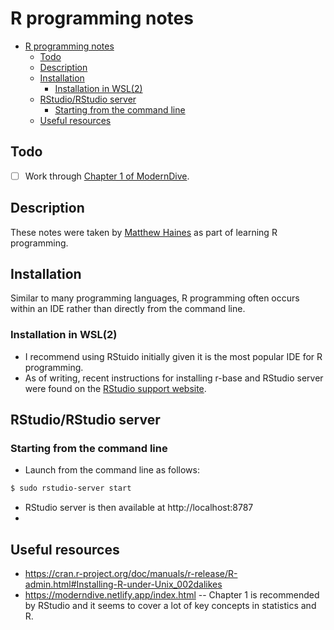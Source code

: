 # R programming notes

- [R programming notes](#r-programming-notes)
  - [Todo](#todo)
  - [Description](#description)
  - [Installation](#installation)
    - [Installation in WSL(2)](#installation-in-wsl2)
  - [RStudio/RStudio server](#rstudiorstudio-server)
    - [Starting from the command line](#starting-from-the-command-line)
  - [Useful resources](#useful-resources)

## Todo

- [ ] Work through [Chapter 1 of ModernDive](https://moderndive.netlify.app/1-getting-started.html).

## Description

These notes were taken by [ Matthew Haines](hainesm6@gmail.com) as part of learning R programming.

## Installation

Similar to many programming languages, R programming often occurs within an IDE rather than directly from the command line.

### Installation in WSL(2)

- I recommend using RStuido initially given it is the most popular IDE for R programming.
- As of writing, recent instructions for installing r-base and RStudio server were found on the [RStudio support website](https://support.rstudio.com/hc/en-us/articles/360049776974-Using-RStudio-Server-in-Windows-WSL2).

## RStudio/RStudio server

### Starting from the command line

- Launch from the command line as follows:

```bash
$ sudo rstudio-server start
```

- RStudio server is then available at http://localhost:8787
- 

## Useful resources

- https://cran.r-project.org/doc/manuals/r-release/R-admin.html#Installing-R-under-Unix_002dalikes
- https://moderndive.netlify.app/index.html -- Chapter 1 is recommended by RStudio and it seems to cover a lot of key concepts in statistics and R. 
